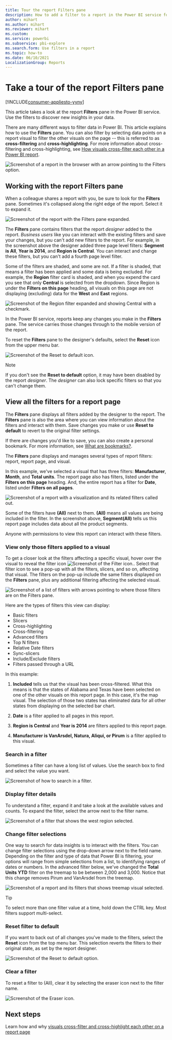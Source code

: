 ```yaml
---
title: Tour the report Filters pane
description: How to add a filter to a report in the Power BI service for business users
author: mihart
ms.author: mihart
ms.reviewer: mihart
ms.custom:  
ms.service: powerbi
ms.subservice: pbi-explore
ms.search.form: Use filters in a report
ms.topic: how-to
ms.date: 06/10/2021
LocalizationGroup: Reports
---
```


# Take a tour of the report Filters pane

[!INCLUDE[consumer-appliesto-yyny](../includes/consumer-appliesto-yyny.md)]


This article takes a look at the report **Filters** pane in the Power BI service. Use the filters to discover new insights in your data.

There are many different ways to filter data in Power BI. This article explains how to use the **Filters** pane.  You can also filter by selecting data points on a report visual to filter the other visuals on the page -- this is referred to as **cross-filtering** and **cross-highlighting**. For more information about cross-filtering and cross-highlighting, see [How visuals cross-filter each other in a Power BI report](end-user-interactions.md).

![Screenshot of a report in the browser with an arrow pointing to the Filters option.](media/end-user-report-filter/power-bi-reports.png)

## Working with the report Filters pane

When a colleague shares a report with you, be sure to look for the **Filters** pane. Sometimes it's collapsed along the right edge of the report. Select it to expand it.

![Screenshot of the report with the Filters pane expanded.](media/end-user-report-filter/power-bi-expand-filters-pane.png)

The **Filters** pane contains filters that the report *designer* added to the report. *Business users* like you can interact with the existing filters and save your changes, but you can't add new filters to the report. For example, in the screenshot above the designer added three page level filters: **Segment is All**, **Year is 2014**, and **Region is Central**. You can interact and change these filters, but you can't add a fourth page level filter.

Some of the filters are shaded, and some are not. If a filter is shaded, that means a filter has been applied and some data is being excluded. For example, the **Region** filter card is shaded, and when you expend the card you see that only **Central** is selected from the dropdown. Since Region is under the **Filters on this page** heading, all visuals on this page are not displaying (excluding) data for the **West** and **East** regions.

![Screenshot of the Region filter expanded and showing Central with a checkmark.](media/end-user-report-filter/power-bi-filter-region.png)

In the Power BI service, reports keep any changes you make in the **Filters** pane. The service carries those changes through to the mobile version of the report. 

To reset the **Filters** pane to the designer's defaults, select the **Reset** icon from the upper menu bar.

![Screenshot of the Reset to default icon.](media/end-user-report-filter/power-bi-reset-icon.png) 

> [!NOTE]
> If you don't see the **Reset to default** option, it may have been disabled by the report *designer*. The *designer* can also lock specific filters so that you can't change them.

## View all the filters for a report page

The **Filters** pane displays all filters added by the designer to the report. The **Filters** pane is also the area where you can view information about the filters and interact with them. Save changes you make or use **Reset to default** to revert to the original filter settings.

If there are changes you'd like to save, you can also create a personal bookmark. For more information, see [What are bookmarks?](end-user-bookmarks.md).

The **Filters** pane displays and manages several types of report filters: report, report page, and visual.

In this example, we've selected a visual that has three filters: **Manufacturer**, **Month**, and **Total units**. The report page also has filters, listed under the **Filters on this page** heading. And, the entire report has a filter for **Date**, listed under **Filters on all pages**.

![Screenshot of a report with a visualization and its related filters called out.](media/end-user-report-filter/power-bi-filter-pane.png)

Some of the filters have **(All)** next to them. **(All)** means all values are being included in the filter. In the screenshot above, **Segment(All)** tells us this report page includes data about all the product segments. 

Anyone with permissions to view this report can interact with these filters.

### View only those filters applied to a visual

To get a closer look at the filters affecting a specific visual, hover over the visual to reveal the filter icon ![Screenshot of the Filter icon.](media/end-user-report-filter/power-bi-filter-icon.png). Select that filter icon to see a pop-up with all the filters, slicers, and so on, affecting that visual. The filters on the pop-up include the same filters displayed on the **Filters** pane, plus any additional filtering affecting the selected visual.

![Screenshot of a list of filters with arrows pointing to where those filters are on the Filters pane.](media/end-user-report-filter/power-bi-filters-hover.png)

Here are the types of filters this view can display:

- Basic filters
- Slicers
- Cross-highlighting
- Cross-filtering
- Advanced filters
- Top N filters
- Relative Date filters
- Sync-slicers
- Include/Exclude filters
- Filters passed through a URL

In this example:
1. **Included** tells us that the visual has been cross-filtered. What this means is that the states of Alabama and Texas have been selected on one of the other visuals on this report page. In this case, it's the map visual. The selection of those two states has eliminated data for all other states from displaying on the selected bar chart.  

1. **Date** is a filter applied to all pages in this report.

1. **Region is Central** and **Year is 2014** are filters applied to this report page.

4. **Manufacturer is VanArsdel, Natura, Aliqui, or Pirum** is a filter applied to this visual.


### Search in a filter

Sometimes a filter can have a long list of values. Use the search box to find and select the value you want.

![Screenshot of how to search in a filter.](media/end-user-report-filter/power-bi-search-filter.png)

### Display filter details

To understand a filter, expand it and take a look at the available values and counts.  To expand the filter, select the arrow next to the filter name.
  
![Screenshot of a filter that shows the west region selected.](media/end-user-report-filter/power-bi-filters-expand.png)

### Change filter selections

One way to search for data insights is to interact with the filters. You can change filter selections using the drop-down arrow next to the field name.  Depending on the filter and type of data that Power BI is filtering, your options will range from simple selections from a list, to identifying ranges of dates or numbers. In the advanced filter below, we've changed the **Total Units YTD** filter on the treemap to be between 2,000 and 3,000. Notice that this change removes Pirum and VanArsdel from the treemap.
  
![Screenshot of a report and its filters that shows treemap visual selected.](media/end-user-report-filter/power-bi-treemap-filter.png)

> [!TIP]
> To select more than one filter value at a time, hold down the CTRL key. Most filters support multi-select.

### Reset filter to default

If you want to back out of all changes you've made to the filters, select the **Reset** icon from the top menu bar.  This selection reverts the filters to their original state, as set by the report designer.

![Screenshot of the Reset to default option.](media/end-user-report-filter/power-bi-reset-icon.png)

### Clear a filter

To reset a filter to (All), clear it by selecting the eraser icon next to the filter name.

![Screenshot of the Eraser icon.](media/end-user-report-filter/power-bi-erase.png)
  
<!--  too much detail for consumers

## Types of filters: text field filters
### List mode
Ticking a checkbox either selects or deselects the value. The **All** checkbox can be used to toggle the state of all checkboxes on or off. The checkboxes represent all the available values for that field.  As you adjust the filter, the restatement updates to reflect your choices. 

![list mode filter](media/end-user-report-filter/power-bi-restatement-new.png)

Note how the restatement now says "is Mar, Apr or May".

### Advanced mode
Select **Advanced Filtering** to switch to advanced mode. Use the dropdown controls and text boxes to identify which fields to include. By choosing between **And** and **Or**, you can build complex filter expressions. Select the **Apply Filter** button when you've set the values you want.  

![advanced mode](media/end-user-report-filter/power-bi-advanced.png)

## Types of filters: numeric field filters
### List mode
If the values are finite, selecting the field name displays a list.  See **Text field filters** &gt; **List mode** above for help using checkboxes.   

### Advanced mode
If the values are infinite or represent a range, selecting the field name opens the advanced filter mode. Use the dropdown and text boxes to specify a range of values that you want to see. 

![advanced filter](media/end-user-report-filter/power-bi-dropdown-and-text.png)

By choosing between **And** and **Or**, you can build complex filter expressions. Select the **Apply Filter** button when you've set the values you want.

## Types of filters: date and time
### List mode
If the values are finite, selecting the field name displays a list.  See **Text field filters** &gt; **List mode** above for help using checkboxes.   

### Advanced mode
If the field values represent date or time, you can specify a start/end time when using Date/Time filters.  

![datetime filter](media/end-user-report-filter/pbi_date-time-filters.png)

-->

## Next steps

Learn how and why [visuals cross-filter and cross-highlight each other on a report page](end-user-interactions.md)
